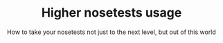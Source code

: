 ---
layout: post
title: Higher nosetests usage
subtitle: How to take your nosetests not just to the next level, but out of this world
checkbox: uncheck
---